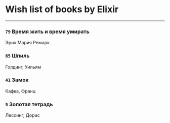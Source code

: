 # Wish list of books by Elixir
---

### `79` Время жить и время умирать
Эрих Мария Ремарк

### `65` Шпиль
Голдинг, Уильям

### `41` Замок
Кафка, Франц

### `5` Золотая тетрадь
Лессинг, Дорис

